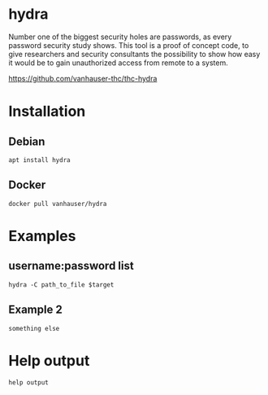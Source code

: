 # hydra
Number one of the biggest security holes are passwords, as every password
security study shows.
This tool is a proof of concept code, to give researchers and security
consultants the possibility to show how easy it would be to gain unauthorized
access from remote to a system.

https://github.com/vanhauser-thc/thc-hydra

# Installation
## Debian
    apt install hydra
## Docker
    docker pull vanhauser/hydra

# Examples

## username:password list
    hydra -C path_to_file $target

## Example 2
    something else

# Help output
```
help output
```

